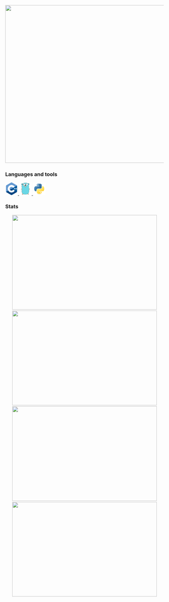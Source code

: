 <p align="center">
  <img width="920" height="500" src="https://github.com/mellgit/mellgit/blob/main/assets/sukuna.gif">
</p>

### Languages and tools

<div align="left"> 
    <a href="https://www.w3schools.com/cpp/" target="_blank" rel="noreferrer"> <img src="https://raw.githubusercontent.com/devicons/devicon/master/icons/cplusplus/cplusplus-original.svg" alt="cplusplus" width="40" height="40"/> </a> 
    <a href="https://golang.org" target="_blank" rel="noreferrer"> <img src="https://raw.githubusercontent.com/devicons/devicon/master/icons/go/go-original.svg" alt="go" width="40" height="40"/> </a> 
    <a href="https://www.python.org" target="_blank" rel="noreferrer"> <img src="https://raw.githubusercontent.com/devicons/devicon/master/icons/python/python-original.svg" alt="python" width="40" height="40"/> </a> 
</div>

### Stats

<div align="center">
  <img width="460" height="300" src="https://github.r2v.ch/codewars?user=mellgit&theme=gradient_purple_dark_by_level&hide_clan=true&top_languages=true">  
  <img width="460" height="300" src="https://leetcard.jacoblin.cool/mellgit?animation=true">
  <img width="460" height="300" src="https://github-readme-stats.vercel.app/api?username=mellgit&show_icons=true">
  <img width="460" height="300" src="https://github-readme-stats.vercel.app/api/top-langs/?username=mellgit">
</div>
